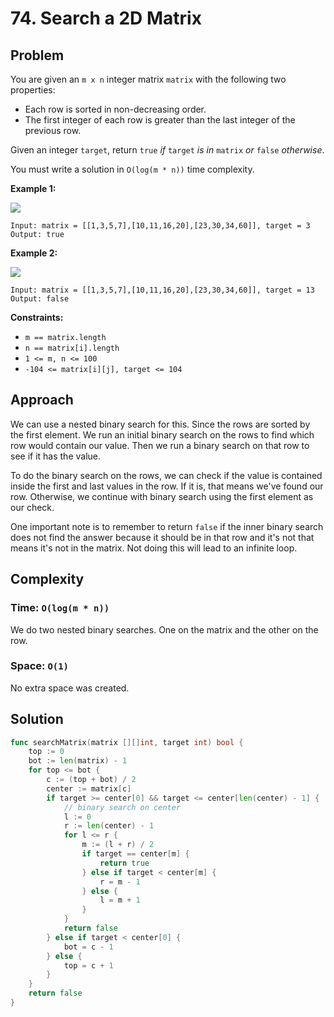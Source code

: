 # 74. Search a 2D Matrix

## Problem

You are given an `m x n` integer matrix `matrix` with the following two properties:

- Each row is sorted in non-decreasing order.
- The first integer of each row is greater than the last integer of the previous row.

Given an integer `target`, return `true` _if_ `target` _is in_ `matrix` _or_ `false` _otherwise_.

You must write a solution in `O(log(m * n))` time complexity.

**Example 1:**

![](https://assets.leetcode.com/uploads/2020/10/05/mat.jpg)

```
Input: matrix = [[1,3,5,7],[10,11,16,20],[23,30,34,60]], target = 3
Output: true

```

**Example 2:**

![](https://assets.leetcode.com/uploads/2020/10/05/mat2.jpg)

```
Input: matrix = [[1,3,5,7],[10,11,16,20],[23,30,34,60]], target = 13
Output: false

```

**Constraints:**

- `m == matrix.length`
- `n == matrix[i].length`
- `1 <= m, n <= 100`
- `-104 <= matrix[i][j], target <= 104`

## Approach
We can use a nested binary search for this. Since the rows are sorted by the first element. We run an initial binary search on the rows to find which row would contain our value. Then we run a binary search on that row to see if it has the value.

To do the binary search on the rows, we can check if the value is contained inside the first and last values in the row. If it is, that means we've found our row. Otherwise, we continue with binary search using the first element as our check.

One important note is to remember to return `false` if the inner binary search does not find the answer because it should be in that row and it's not that means it's not in the matrix. Not doing this will lead to an infinite loop.

## Complexity
### Time: `O(log(m * n))`
We do two nested binary searches. One on the matrix and the other on the row.

### Space: `O(1)`
No extra space was created.

## Solution

```go
func searchMatrix(matrix [][]int, target int) bool {
	top := 0
	bot := len(matrix) - 1
	for top <= bot {
		c := (top + bot) / 2
		center := matrix[c]
		if target >= center[0] && target <= center[len(center) - 1] {
			// binary search on center
			l := 0
			r := len(center) - 1
			for l <= r {
				m := (l + r) / 2
				if target == center[m] {
					return true
				} else if target < center[m] {
					r = m - 1
				} else {
					l = m + 1
				}
			}
			return false
		} else if target < center[0] {
			bot = c - 1
		} else {
			top = c + 1
		}
	}
	return false
}
```
